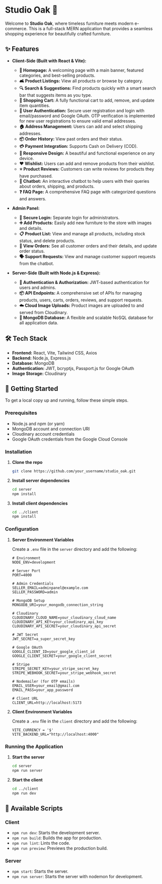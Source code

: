 # Studio Oak 🌳

Welcome to **Studio Oak**, where timeless furniture meets modern e-commerce. This is a full-stack MERN application that provides a seamless shopping experience for beautifully crafted furniture.

## ✨ Features

  - **Client-Side (Built with React & Vite):**

      - **🏡 Homepage:** A welcoming page with a main banner, featured categories, and best-selling products.
      - **🛋️ Product Listings:** View all products or browse by category.
      - **🔍 Search & Suggestions:** Find products quickly with a smart search bar that suggests items as you type.
      - **🛒 Shopping Cart:** A fully functional cart to add, remove, and update item quantities.
      - **🔐 User Authentication:** Secure user registration and login with email/password and Google OAuth. OTP verification is implemented for new user registrations to ensure valid email addresses.
      - **🏠 Address Management:** Users can add and select shipping addresses.
      - **📦 Order History:** View past orders and their status.
      - **💳 Payment Integration:** Supports Cash on Delivery (COD).
      - **📱 Responsive Design:** A beautiful and functional experience on any device.
      - **❤️ Wishlist:** Users can add and remove products from their wishlist.
      - **⭐ Product Reviews:** Customers can write reviews for products they have purchased.
      - **🤖 Chatbot:** An interactive chatbot to help users with their queries about orders, shipping, and products.
      - **❓ FAQ Page:** A comprehensive FAQ page with categorized questions and answers.

  - **Admin Panel:**

      - **🔐 Secure Login:** Separate login for administrators.
      - **➕ Add Products:** Easily add new furniture to the store with images and details.
      - **📋 Product List:** View and manage all products, including stock status, and delete products.
      - **📝 View Orders:** See all customer orders and their details, and update order status.
      - **🗣️ Support Requests:** View and manage customer support requests from the chatbot.

  - **Server-Side (Built with Node.js & Express):**

      - **🔐 Authentication & Authorization:** JWT-based authentication for users and admins.
      - **📦 API Endpoints:** A comprehensive set of APIs for managing products, users, carts, orders, reviews, and support requests.
      - **☁️ Cloud Image Uploads:** Product images are uploaded to and served from Cloudinary.
      - **🍃 MongoDB Database:** A flexible and scalable NoSQL database for all application data.

## 🛠️ Tech Stack

  - **Frontend:** React, Vite, Tailwind CSS, Axios
  - **Backend:** Node.js, Express.js
  - **Database:** MongoDB
  - **Authentication:** JWT, bcryptjs, Passport.js for Google OAuth
  - **Image Storage:** Cloudinary

## 🚀 Getting Started

To get a local copy up and running, follow these simple steps.

### Prerequisites

  - Node.js and npm (or yarn)
  - MongoDB account and connection URI
  - Cloudinary account credentials
  - Google OAuth credentials from the Google Cloud Console

### Installation

1.  **Clone the repo**
    ```sh
    git clone https://github.com/your_username/studio_oak.git
    ```
2.  **Install server dependencies**
    ```sh
    cd server
    npm install
    ```
3.  **Install client dependencies**
    ```sh
    cd ../client
    npm install
    ```

### Configuration

1.  **Server Environment Variables**

    Create a `.env` file in the `server` directory and add the following:

    ```env
    # Environment
    NODE_ENV=development

    # Server Port
    PORT=4000

    # Admin Credentials
    SELLER_EMAIL=adminpanel@example.com
    SELLER_PASSWORD=admin

    # MongoDB Setup
    MONGODB_URI=your_mongodb_connection_string

    # Cloudinary
    CLOUDINARY_CLOUD_NAME=your_cloudinary_cloud_name
    CLOUDINARY_API_KEY=your_cloudinary_api_key
    CLOUDINARY_API_SECRET=your_cloudinary_api_secret

    # JWT Secret
    JWT_SECRET=a_super_secret_key

    # Google OAuth
    GOOGLE_CLIENT_ID=your_google_client_id
    GOOGLE_CLIENT_SECRET=your_google_client_secret

    # Stripe
    STRIPE_SECRET_KEY=your_stripe_secret_key
    STRIPE_WEBHOOK_SECRET=your_stripe_webhook_secret

    # Nodemailer (for OTP emails)
    EMAIL_USER=your_email@gmail.com
    EMAIL_PASS=your_app_password

    # Client URL
    CLIENT_URL=http://localhost:5173
    ```

2.  **Client Environment Variables**

    Create a `.env` file in the `client` directory and add the following:

    ```env
    VITE_CURRENCY = '$'
    VITE_BACKEND_URL="http://localhost:4000"
    ```

### Running the Application

1.  **Start the server**
    ```sh
    cd server
    npm run server
    ```
2.  **Start the client**
    ```sh
    cd ../client
    npm run dev
    ```

## 📜 Available Scripts

### Client

  - `npm run dev`: Starts the development server.
  - `npm run build`: Builds the app for production.
  - `npm run lint`: Lints the code.
  - `npm run preview`: Previews the production build.

### Server

  - `npm start`: Starts the server.
  - `npm run server`: Starts the server with nodemon for development.
